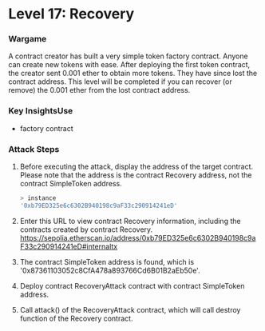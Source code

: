 # Level 17: Recovery

### Wargame
A contract creator has built a very simple token factory contract. Anyone can create new tokens with ease. After deploying the first token contract, the creator sent 0.001 ether to obtain more tokens. They have since lost the contract address.
This level will be completed if you can recover (or remove) the 0.001 ether from the lost contract address.

### Key InsightsUse
* factory contract

### Attack Steps
1. Before executing the attack, display the address of the target contract. 
Please note that the address is the contract Recovery address, not the contract SimpleToken address.
    ```bash
    > instance
    '0xb79ED325e6c6302B940198c9aF33c290914241eD'
    ```

2. Enter this URL to view contract Recovery information, including the contracts created by contract Recovery.
https://sepolia.etherscan.io/address/0xb79ED325e6c6302B940198c9aF33c290914241eD#internaltx

3. The contract SimpleToken address is found, which is '0x87361103052c8CfA478a893766Cd6B01B2aEb50e'.

4. Deploy contract RecoveryAttack contract with contract SimpleToken address.

5. Call attack() of the RecoveryAttack contract, which will call destroy function of the Recovery contract.
